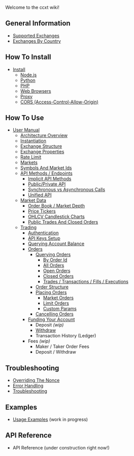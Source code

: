 Welcome to the ccxt wiki!

## General Information

- [Supported Exchanges](https://github.com/kroitor/ccxt/wiki/Exchange-Markets)
- [Exchanges By Country](https://github.com/kroitor/ccxt/wiki/Exchange-Markets-By-Country)

## How To Install

- [Install](https://github.com/kroitor/ccxt/wiki/Install)
  - [Node.js](https://github.com/kroitor/ccxt/wiki/Install#nodejs)
  - [Python](https://github.com/kroitor/ccxt/wiki/Install#python)
  - [PHP](https://github.com/kroitor/ccxt/wiki/Install#php)
  - [Web Browsers](https://github.com/kroitor/ccxt/wiki/Install#web-browsers)
  - [Proxy](https://github.com/kroitor/ccxt/wiki/Install#proxy)
  - [CORS (Access-Control-Allow-Origin)](https://github.com/kroitor/ccxt/wiki/Install#cors-access-control-allow-origin)

## How To Use

- [User Manual](https://github.com/kroitor/ccxt/wiki/Manual)
  - [Architecture Overview](https://github.com/kroitor/ccxt/wiki/Manual#overview)
  - [Instantiation](https://github.com/kroitor/ccxt/wiki/Manual#instantiation)
  - [Exchange Structure](https://github.com/kroitor/ccxt/wiki/Manual#exchange-structure)
  - [Exchange Properties](https://github.com/kroitor/ccxt/wiki/Manual#exchange-properties)
  - [Rate Limit](https://github.com/ccxt/ccxt/wiki/Manual#rate-limit)
  - [Markets](https://github.com/kroitor/ccxt/wiki/Manual#markets)
  - [Symbols And Market Ids](https://github.com/ccxt-dev/ccxt/wiki/Manual#symbols-and-market-ids)
  - [API Methods / Endpoints](https://github.com/kroitor/ccxt/wiki/Manual#api-methods--endpoints)
    - [Implicit API Methods](https://github.com/ccxt/ccxt/wiki/Manual#implicit-api-methods)
    - [Public/Private API](https://github.com/kroitor/ccxt/wiki/Manual#publicprivate-api)
    - [Synchronous vs Asynchronous Calls](https://github.com/kroitor/ccxt/wiki/Manual#synchronous-vs-asynchronous-calls)
    - [Unified API](https://github.com/kroitor/ccxt/wiki/Manual#unified-api)
  - [Market Data](https://github.com/kroitor/ccxt/wiki/Manual#market-data)
    - [Order Book / Market Depth](https://github.com/kroitor/ccxt/wiki/Manual#order-book--market-depth)
    - [Price Tickers](https://github.com/kroitor/ccxt/wiki/Manual#price-tickers)
    - [OHLCV Candlestick Charts](https://github.com/kroitor/ccxt/wiki/Manual#ohlcv-candlestick-charts)
    - [Public Trades And Closed Orders](https://github.com/kroitor/ccxt/wiki/Manual#trades-orders-executions-transactions)
  - [Trading](https://github.com/kroitor/ccxt/wiki/Manual#trading)
    - [Authentication](https://github.com/kroitor/ccxt/wiki/Manual#authentication)
    - [API Keys Setup](https://github.com/kroitor/ccxt/wiki/Manual#api-keys-setup)
    - [Querying Account Balance](https://github.com/kroitor/ccxt/wiki/Manual#querying-account-balance)
    - [Orders](https://github.com/kroitor/ccxt/wiki/Manual#orders)
      - [Querying Orders](https://github.com/kroitor/ccxt/wiki/Manual#querying-orders)
        - [By Order Id](https://github.com/ccxt-dev/ccxt/wiki/Manual#by-order-id)
        - [All Orders](https://github.com/ccxt-dev/ccxt/wiki/Manual#all-orders)
        - [Open Orders](https://github.com/ccxt-dev/ccxt/wiki/Manual#open-orders)
        - [Closed Orders](https://github.com/ccxt-dev/ccxt/wiki/Manual#closed-orders)
        - [Trades / Transactions / Fills / Executions](https://github.com/ccxt-dev/ccxt/wiki/Manual#trades--transactions--fills--executions)
      - [Order Structure](https://github.com/kroitor/ccxt/wiki/Manual#order-structure)
      - [Placing Orders](https://github.com/kroitor/ccxt/wiki/Manual#placing-orders)
        - [Market Orders](https://github.com/kroitor/ccxt/wiki/Manual#market-orders)
        - [Limit Orders](https://github.com/kroitor/ccxt/wiki/Manual#limit-orders)
        - [Custom Params](https://github.com/kroitor/ccxt/wiki/Manual#custom-order-params)
      - [Cancelling Orders](https://github.com/kroitor/ccxt/wiki/Manual#cancelling-orders)
    - [Funding Your Account](https://github.com/kroitor/ccxt/wiki/Manual#funding-your-account)
      - Deposit *(wip)*
      - [Withdraw](https://github.com/kroitor/ccxt/wiki/Manual#withdraw)
      - Transaction History (Ledger)
    - Fees *(wip)*
      - Maker / Taker Order Fees
      - Deposit / Withdraw

## Troubleshooting

- [Overriding The Nonce](https://github.com/kroitor/ccxt/wiki/Manual#overriding-the-nonce)
- [Error Handling](https://github.com/kroitor/ccxt/wiki/Manual#error-handling)
- [Troubleshooting](https://github.com/kroitor/ccxt/wiki/Manual#troubleshooting)

## Examples

- [Usage Examples](https://github.com/kroitor/ccxt/tree/master/examples) (work in progress)

## API Reference

- API Reference (under construction right now!)


